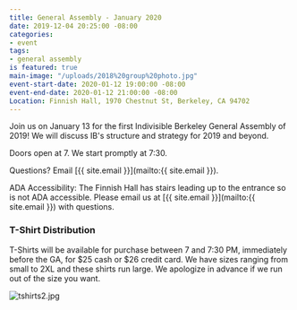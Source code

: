```yaml
---
title: General Assembly - January 2020
date: 2019-12-04 20:25:00 -08:00
categories:
- event
tags:
- general assembly
is featured: true
main-image: "/uploads/2018%20group%20photo.jpg"
event-start-date: 2020-01-12 19:00:00 -08:00
event-end-date: 2020-01-12 21:00:00 -08:00
Location: Finnish Hall, 1970 Chestnut St, Berkeley, CA 94702
---
```


Join us on January 13 for the first Indivisible Berkeley General Assembly of 2019! We will discuss IB's structure and strategy for 2019 and beyond.

Doors open at 7. We start promptly at 7:30.

Questions? Email [{{ site.email }}](mailto:{{ site.email }}).

ADA Accessibility: The Finnish Hall has stairs leading up to the entrance so is not ADA accessible. Please email us at [{{ site.email }}](mailto:{{ site.email }}) with questions.

### T-Shirt Distribution

T-Shirts will be available for purchase between 7 and 7:30 PM, immediately before the GA, for $25 cash or $26 credit card. We have sizes ranging from small to 2XL and these shirts run large. We apologize in advance if we run out of the size you want.

![tshirts2.jpg](/uploads/tshirts2.jpg)